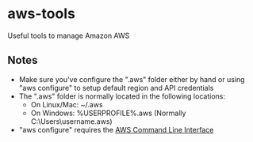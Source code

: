 # aws-tools
Useful tools to manage Amazon AWS

## Notes
* Make sure you've configure the ".aws" folder either by hand or using "aws configure" to setup default region and API credentials
* The ".aws" folder is normally located in the following locations:
  * On Linux/Mac: ~/.aws
  * On Windows: %USERPROFILE%\.aws (Normally C:\Users\username\.aws)
* "aws configure" requires the [AWS Command Line Interface](https://aws.amazon.com/cli)
